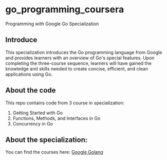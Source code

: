# go_programming_coursera
Programming with Google Go Specialization

## Introduce

This specialization introduces the Go programming language from Google and provides learners with an overview of Go's special features. Upon completing the three-course sequence, learners will have gained the knowledge and skills needed to create concise, efficient, and clean applications using Go.

## About the code

This repo contains code from 3 course in specialization:

1. Getting Started with Go
2. Functions, Methods, and Interfaces in Go
3. Concurrency in Go

## About the specialization:

You can find the courses here: [Google Golang](https://www.coursera.org/specializations/google-golang)
